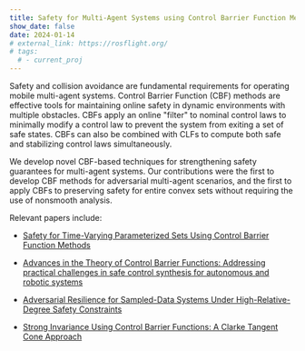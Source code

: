 ```yaml
---
title: Safety for Multi-Agent Systems using Control Barrier Function Methods
show_date: false
date: 2024-01-14
# external_link: https://rosflight.org/
# tags:
  # - current_proj
---
```


Safety and collision avoidance are fundamental requirements for operating mobile multi-agent systems. Control Barrier Function (CBF) methods are effective tools for maintaining online safety in dynamic environments with multiple obstacles. CBFs apply an online "filter" to nominal control laws to minimally modify a control law to prevent the system from exiting a set of safe states. CBFs can also be combined with CLFs to compute both safe and stabilizing control laws simultaneously.

We develop novel CBF-based techniques for strengthening safety guarantees for multi-agent systems. Our contributions were the first to develop CBF methods for adversarial multi-agent scenarios, and the first to apply CBFs to preserving safety for entire convex sets without requiring the use of nonsmooth analysis.

Relevant papers include:

* [Safety for Time-Varying Parameterized Sets Using Control Barrier Function Methods](https://arxiv.org/abs/2503.12003)

* [Advances in the Theory of Control Barrier Functions: Addressing practical challenges in safe control synthesis for autonomous and robotic systems](https://doi.org/10.1016/j.arcontrol.2024.100945)

* [Adversarial Resilience for Sampled-Data Systems Under High-Relative-Degree Safety Constraints](https://doi.org/10.1109/TAC.2022.3157791)

* [Strong Invariance Using Control Barrier Functions: A Clarke Tangent Cone Approach](https://doi.org/10.1109/CDC42340.2020.9303873)
